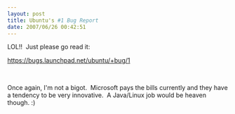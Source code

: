```yaml
---
layout: post
title: Ubuntu's #1 Bug Report
date: 2007/06/26 00:42:51
---
```



LOL!!  Just please go read it:

<https://bugs.launchpad.net/ubuntu/+bug/1>

 

Once again, I'm not a bigot.  Microsoft pays the bills currently and they have a tendency to be very innovative.  A Java/Linux job would be heaven though. :)